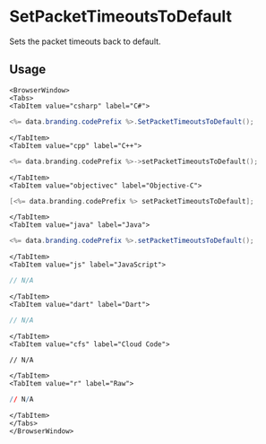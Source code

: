 # SetPacketTimeoutsToDefault

Sets the packet timeouts back to default.

## Usage

```mdx-code-block
<BrowserWindow>
<Tabs>
<TabItem value="csharp" label="C#">
```

```csharp
<%= data.branding.codePrefix %>.SetPacketTimeoutsToDefault();
```

```mdx-code-block
</TabItem>
<TabItem value="cpp" label="C++">
```

```cpp
<%= data.branding.codePrefix %>->setPacketTimeoutsToDefault();
```

```mdx-code-block
</TabItem>
<TabItem value="objectivec" label="Objective-C">
```

```objectivec
[<%= data.branding.codePrefix %> setPacketTimeoutsToDefault];
```

```mdx-code-block
</TabItem>
<TabItem value="java" label="Java">
```

```java
<%= data.branding.codePrefix %>.setPacketTimeoutsToDefault();
```

```mdx-code-block
</TabItem>
<TabItem value="js" label="JavaScript">
```

```javascript
// N/A
```

```mdx-code-block
</TabItem>
<TabItem value="dart" label="Dart">
```

```dart
// N/A
```

```mdx-code-block
</TabItem>
<TabItem value="cfs" label="Cloud Code">
```

```cfscript
// N/A
```

```mdx-code-block
</TabItem>
<TabItem value="r" label="Raw">
```

```r
// N/A
```

```mdx-code-block
</TabItem>
</Tabs>
</BrowserWindow>
```
